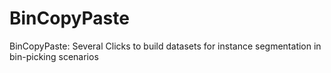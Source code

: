 # BinCopyPaste
BinCopyPaste: Several Clicks to build datasets for instance segmentation in bin-picking scenarios
